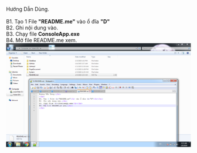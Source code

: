 Hướng Dẫn Dùng.</br>
</br>
B1. Tạo 1 File <b>"README.me"</b> vào ổ đĩa <b>"D"</b></br>
B2. Ghi nội dung vào.</br>
B3. Chạy file <b>ConsoleApp.exe</b></br>
B4. Mở file README.me xem.</br>
<img src="https://github.com/khuongsatou/ToolAddBrReadMe/blob/master/KetQua.png?raw=true">
</br>
